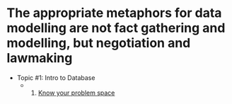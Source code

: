 # The appropriate metaphors for data modelling are not fact gathering and modelling, but negotiation and lawmaking

- Topic #1: Intro to Database
  - 1. [Know your problem space](./data-modeling/1-know-your-problem-space.md)
